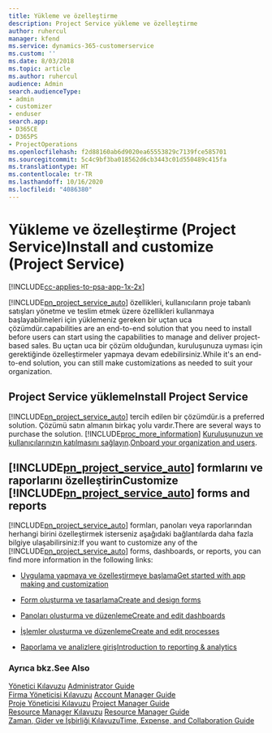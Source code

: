 ```yaml
---
title: Yükleme ve özelleştirme
description: Project Service yükleme ve özelleştirme
author: ruhercul
manager: kfend
ms.service: dynamics-365-customerservice
ms.custom: ''
ms.date: 8/03/2018
ms.topic: article
ms.author: ruhercul
audience: Admin
search.audienceType:
- admin
- customizer
- enduser
search.app:
- D365CE
- D365PS
- ProjectOperations
ms.openlocfilehash: f2d88160ab6d9020ea65553829c7139fce585701
ms.sourcegitcommit: 5c4c9bf3ba018562d6cb3443c01d550489c415fa
ms.translationtype: HT
ms.contentlocale: tr-TR
ms.lasthandoff: 10/16/2020
ms.locfileid: "4086380"
---
```

# <a name="install-and-customize-project-service"></a><span data-ttu-id="83df2-103">Yükleme ve özelleştirme (Project Service)</span><span class="sxs-lookup"><span data-stu-id="83df2-103">Install and customize (Project Service)</span></span>

[!INCLUDE[cc-applies-to-psa-app-1x-2x](../includes/cc-applies-to-psa-app-1x-2x.md)]

[!INCLUDE[pn_project_service_auto](../includes/pn-project-service-auto.md)] <span data-ttu-id="83df2-104">özellikleri, kullanıcıların proje tabanlı satışları yönetme ve teslim etmek üzere özellikleri kullanmaya başlayabilmeleri için yüklemeniz gereken bir uçtan uca çözümdür.</span><span class="sxs-lookup"><span data-stu-id="83df2-104">capabilities are an end-to-end solution that you need to install before users can start using the capabilities to manage and deliver project-based sales.</span></span> <span data-ttu-id="83df2-105">Bu uçtan uca bir çözüm olduğundan, kuruluşunuza uyması için gerektiğinde özelleştirmeler yapmaya devam edebilirsiniz.</span><span class="sxs-lookup"><span data-stu-id="83df2-105">While it's an end-to-end solution, you can still make customizations as needed to suit your organization.</span></span>  
<!-- TODO: I expect to find the information on how to get and install this here. Please find that and add it here. Same for Project Service.--> 
  
## <a name="install-project-service"></a><span data-ttu-id="83df2-106">Project Service yükleme</span><span class="sxs-lookup"><span data-stu-id="83df2-106">Install Project Service</span></span>  
 [!INCLUDE[pn_project_service_auto](../includes/pn-project-service-auto.md)] <span data-ttu-id="83df2-107">tercih edilen bir çözümdür.</span><span class="sxs-lookup"><span data-stu-id="83df2-107">is a preferred solution.</span></span> <span data-ttu-id="83df2-108">Çözümü satın almanın birkaç yolu vardır.</span><span class="sxs-lookup"><span data-stu-id="83df2-108">There are several ways to purchase the solution.</span></span> [!INCLUDE[proc_more_information](../includes/proc-more-information.md)] <span data-ttu-id="83df2-109">[Kuruluşunuzun ve kullanıcılarınızın katılmasını sağlayın](https://docs.microsoft.com/dynamics365/customerengagement/on-premises/admin/onboard-your-organization-and-users-to-dynamics-365-online).</span><span class="sxs-lookup"><span data-stu-id="83df2-109">[Onboard your organization and users](https://docs.microsoft.com/dynamics365/customerengagement/on-premises/admin/onboard-your-organization-and-users-to-dynamics-365-online).</span></span>  
  
## <a name="customize-pn_project_service_auto-forms-and-reports"></a><span data-ttu-id="83df2-110">[!INCLUDE[pn_project_service_auto](../includes/pn-project-service-auto.md)] formlarını ve raporlarını özelleştirin</span><span class="sxs-lookup"><span data-stu-id="83df2-110">Customize [!INCLUDE[pn_project_service_auto](../includes/pn-project-service-auto.md)] forms and reports</span></span>  
 <span data-ttu-id="83df2-111">[!INCLUDE[pn_project_service_auto](../includes/pn-project-service-auto.md)] formları, panoları veya raporlarından herhangi birini özelleştirmek isterseniz aşağıdaki bağlantılarda daha fazla bilgiye ulaşabilirsiniz:</span><span class="sxs-lookup"><span data-stu-id="83df2-111">If you want to customize any of the [!INCLUDE[pn_project_service_auto](../includes/pn-project-service-auto.md)] forms, dashboards, or reports, you can find more information in the following links:</span></span>  
  
- [<span data-ttu-id="83df2-112">Uygulama yapmaya ve özelleştirmeye başlama</span><span class="sxs-lookup"><span data-stu-id="83df2-112">Get started with app making and customization</span></span>](https://docs.microsoft.com/dynamics365/customerengagement/on-premises/customize/getting-started-customization)  
  
- [<span data-ttu-id="83df2-113">Form oluşturma ve tasarlama</span><span class="sxs-lookup"><span data-stu-id="83df2-113">Create and design forms</span></span>](https://docs.microsoft.com/dynamics365/customerengagement/on-premises/customize/create-design-forms)  
  
- [<span data-ttu-id="83df2-114">Panoları oluşturma ve düzenleme</span><span class="sxs-lookup"><span data-stu-id="83df2-114">Create and edit dashboards</span></span>](https://docs.microsoft.com/dynamics365/customerengagement/on-premises/customize/create-edit-dashboards)  
  
- [<span data-ttu-id="83df2-115">İşlemler oluşturma ve düzenleme</span><span class="sxs-lookup"><span data-stu-id="83df2-115">Create and edit processes</span></span>](https://docs.microsoft.com/dynamics365/customerengagement/on-premises/customize/guide-staff-through-common-tasks-processes)  
  
- [<span data-ttu-id="83df2-116">Raporlama ve analizlere giriş</span><span class="sxs-lookup"><span data-stu-id="83df2-116">Introduction to reporting & analytics</span></span>](https://docs.microsoft.com/dynamics365/customerengagement/on-premises/analytics/reporting-analytics-with-dynamics-365)  
  
### <a name="see-also"></a><span data-ttu-id="83df2-117">Ayrıca bkz.</span><span class="sxs-lookup"><span data-stu-id="83df2-117">See Also</span></span>  
 <span data-ttu-id="83df2-118">[Yönetici Kılavuzu](../psa/admin-guide.md) </span><span class="sxs-lookup"><span data-stu-id="83df2-118">[Administrator Guide](../psa/admin-guide.md) </span></span>  
 <span data-ttu-id="83df2-119">[Firma Yöneticisi Kılavuzu](../psa/account-manager-guide.md) </span><span class="sxs-lookup"><span data-stu-id="83df2-119">[Account Manager Guide](../psa/account-manager-guide.md) </span></span>  
 <span data-ttu-id="83df2-120">[Proje Yöneticisi Kılavuzu](../psa/project-manager-guide.md) </span><span class="sxs-lookup"><span data-stu-id="83df2-120">[Project Manager Guide](../psa/project-manager-guide.md) </span></span>  
 <span data-ttu-id="83df2-121">[Resource Manager Kılavuzu](../psa/resource-manager-guide.md) </span><span class="sxs-lookup"><span data-stu-id="83df2-121">[Resource Manager Guide](../psa/resource-manager-guide.md) </span></span>  
 [<span data-ttu-id="83df2-122">Zaman, Gider ve İşbirliği Kılavuzu</span><span class="sxs-lookup"><span data-stu-id="83df2-122">Time, Expense, and Collaboration Guide</span></span>](../psa/time-expense-collaboration-guide.md)
